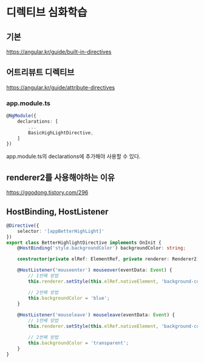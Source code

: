 # 디렉티브 심화학습

## 기본

https://angular.kr/guide/built-in-directives

## 어트리뷰트 디렉티브

https://angular.kr/guide/attribute-directives


### app.module.ts
```typescript
@NgModule({
    declarations: [
        ...
        BasicHighLightDirective,
    ]
})
```
app.module.ts의 declarations에 추가해야 사용할 수 있다.


## renderer2를 사용해야하는 이유

https://ggodong.tistory.com/296


## HostBinding, HostListener

```typescript
@Directive({
    selector: '[appBetterHighLight]'
})
export class BetterHighlightDirective implements OnInit {
    @HostBinding('style.backgroundColor') backgroundColor: string;

    constructor(private elRef: ElementRef, private renderer: Renderer2) {}

    @HostListener('mouseenter') mouseover(eventData: Event) {
        // 1번째 방법
        this.renderer.setStyle(this.elRef.nativeElement, 'background-color', 'blue', false, false);

        // 2번째 방법
        this.backgroundColor = 'blue';
    }
    
    @HostListener('mouseleave') mouseleave(eventData: Event) {
        // 1번째 방법
        this.renderer.setStyle(this.elRef.nativeElement, 'background-color', 'transparent', false, false);

        // 2번째 방법
        this.backgroundColor = 'transparent';
    }
}
```